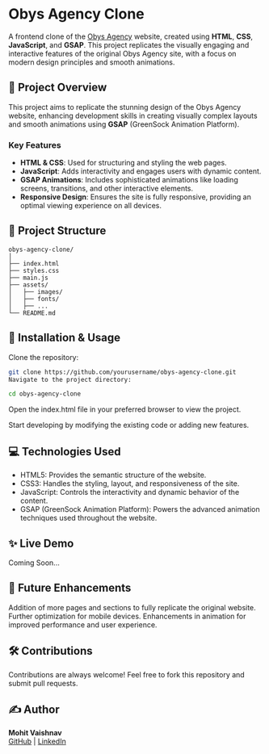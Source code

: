 # Obys Agency Clone

A frontend clone of the [Obys Agency](https://obys.agency) website, created using **HTML**, **CSS**, **JavaScript**, and **GSAP**. This project replicates the visually engaging and interactive features of the original Obys Agency site, with a focus on modern design principles and smooth animations.

## 🚀 Project Overview

This project aims to replicate the stunning design of the Obys Agency website, enhancing development skills in creating visually complex layouts and smooth animations using **GSAP** (GreenSock Animation Platform).

### Key Features

- **HTML & CSS**: Used for structuring and styling the web pages.
- **JavaScript**: Adds interactivity and engages users with dynamic content.
- **GSAP Animations**: Includes sophisticated animations like loading screens, transitions, and other interactive elements.
- **Responsive Design**: Ensures the site is fully responsive, providing an optimal viewing experience on all devices.

## 📂 Project Structure

```plaintext
obys-agency-clone/
│
├── index.html
├── styles.css
├── main.js
├── assets/
│   ├── images/
│   ├── fonts/
│   ├── ...
└── README.md
```
## 🔧 Installation & Usage
Clone the repository:

```bash
git clone https://github.com/yourusername/obys-agency-clone.git
Navigate to the project directory:
```

```bash
cd obys-agency-clone
```
Open the index.html file in your preferred browser to view the project.

Start developing by modifying the existing code or adding new features.

## 💻 Technologies Used
- HTML5: Provides the semantic structure of the website.
- CSS3: Handles the styling, layout, and responsiveness of the site.
- JavaScript: Controls the interactivity and dynamic behavior of the content.
- GSAP (GreenSock Animation Platform): Powers the advanced animation techniques used throughout the website.
## ✨ Live Demo
Coming Soon...

## 🚀 Future Enhancements
Addition of more pages and sections to fully replicate the original website.
Further optimization for mobile devices.
Enhancements in animation for improved performance and user experience.
## 🛠️ Contributions
Contributions are always welcome! Feel free to fork this repository and submit pull requests.

## ✍️ Author
<div> <strong>Mohit Vaishnav</strong> <br> <a href="https://github.com/Mvaishnav56">GitHub</a> | <a href="https://www.linkedin.com/in/mohit-vaishnav-50682428b/">LinkedIn</a> </div> 